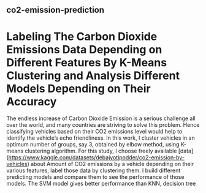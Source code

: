 ## co2-emission-prediction
# Labeling The Carbon Dioxide Emissions Data Depending on Different Features By K-Means Clustering and Analysis Different Models Depending on Their Accuracy

The endless increase of Carbon Dioxide Emission is a serious challenge all over the world, and many countries are striving to solve this problem. Hence classifying vehicles based on their CO2 emissions level would help to identify the vehicle’s echo friendliness. In this work, I cluster vehicles in an optimum number of groups, say 3, obtained by elbow method, using K-means clustering algorithm. For this study, I choose freely available [data] (https://www.kaggle.com/datasets/debajyotipodder/co2-emission-by-vehicles)  about Amount of CO2 emissions by a vehicle depending on their various features, label those data by clustering them. I build different predicting models and compare them to see the performance of those models. The SVM model gives better performance than KNN, decision tree
